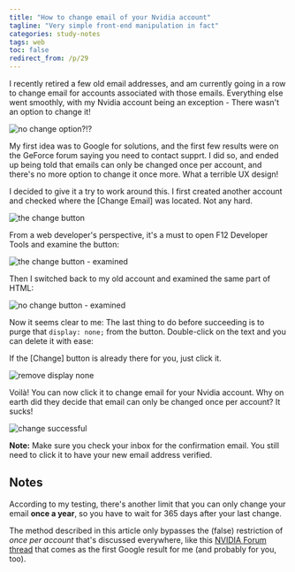 ```yaml
---
title: "How to change email of your Nvidia account"
tagline: "Very simple front-end manipulation in fact"
categories: study-notes
tags: web
toc: false
redirect_from: /p/29
---
```


I recently retired a few old email addresses, and am currently going in a row to change email for accounts associated with those emails. Everything else went smoothly, with my Nvidia account being an exception - There wasn't an option to change it!

![no change option?!?](/image/nv-account/main-page.png)

My first idea was to Google for solutions, and the first few results were on the GeForce forum saying you need to contact supprt. I did so, and ended up being told that emails can only be changed once per account, and there's no more option to change it once more. What a terrible UX design!

I decided to give it a try to work around this. I first created another account and checked where the \[Change Email\] was located. Not any hard.

![the change button](/image/nv-account/change-button.png)

From a web developer's perspective, it's a must to open F12 Developer Tools and examine the button:

![the change button - examined](/image/nv-account/change-button-f12.png)

Then I switched back to my old account and examined the same part of HTML:

![no change button - examined](/image/nv-account/change-button-disabled-f12.png)

Now it seems clear to me: The last thing to do before succeeding is to purge that `display: none;` from the button. Double-click on the text and you can delete it with ease:

If the \[Change\] button is already there for you, just click it.

![remove display none](/image/nv-account/removing-style.png)

Voilà! You can now click it to change email for your Nvidia account. Why on earth did they decide that email can only be changed once per account? It sucks!

![change successful](/image/nv-account/change-success.png)

**Note:** Make sure you check your inbox for the confirmation email. You still need to click it to have your new email address verified.

## Notes

According to my testing, there's another limit that you can only change your email **once a year**, so you have to wait for 365 days after your last change.

The method described in this article only bypasses the (false) restriction of *once per account* that's discussed everywhere, like this [NVIDIA Forum thread][1] that comes as the first Google result for me (and probably for you, too).

  [1]: https://www.nvidia.com/en-us/geforce/forums/geforce-experience/14/266629/cant-change-email-cant-get-my-username-to-change-c/
